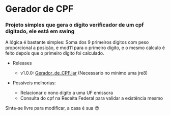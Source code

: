# Gerador de CPF
### Projeto simples que gera o dígito verificador de um cpf digitado, ele está em swing

A lógica é bastante simples:
Soma dos 9 primeiros digitos com peso proporcional a posição, e mod11 para o primeiro dígito, e o mesmo cálculo é feito depois que o primeiro dígito foi calculado.

* Releases
  * v1.0.0: [Gerador_de_CPF.jar](https://github.com/lgdamy/gerador-cpf/releases/download/v1.0.0/Gerador_de_CPF.jar) (Necessario no minimo uma jre8)

* Possíveis melhorias:
  * Relacionar o nono dígito a uma UF emissora
  * Consulta do cpf na Receita Federal para validar a existência mesmo

Sinta-se livre para modificar, a casa é sua :wink:
